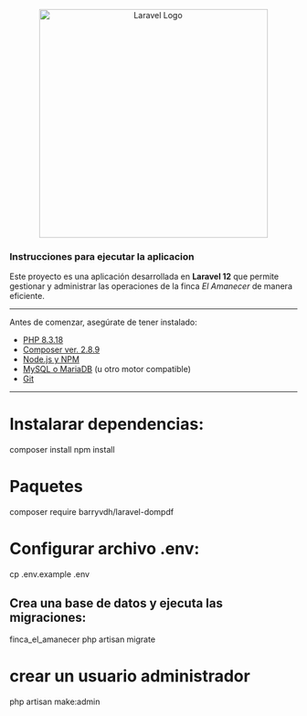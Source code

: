 <p align="center"><a href="https://laravel.com" target="_blank"><img src="https://raw.githubusercontent.com/laravel/art/master/logo-lockup/5%20SVG/2%20CMYK/1%20Full%20Color/laravel-logolockup-cmyk-red.svg" width="400" alt="Laravel Logo"></a></p>

### Instrucciones para ejecutar la aplicacion

Este proyecto es una aplicación desarrollada en **Laravel 12** que permite gestionar y administrar las operaciones de la finca *El Amanecer* de manera eficiente.

---

Antes de comenzar, asegúrate de tener instalado:

- [PHP 8.3.18](https://www.php.net/)
- [Composer ver. 2.8.9](https://getcomposer.org/)
- [Node.js y NPM](https://nodejs.org/)
- [MySQL o MariaDB](https://www.mysql.com/) (u otro motor compatible)
- [Git](https://git-scm.com/)

---

# Instalarar dependencias:
composer install
npm install

# Paquetes
composer require barryvdh/laravel-dompdf

# Configurar archivo .env:
cp .env.example .env

## Crea una base de datos y ejecuta las migraciones:
finca_el_amanecer
php artisan migrate

# crear un usuario administrador
php artisan make:admin